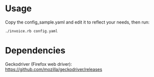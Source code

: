 # Usage

Copy the config_sample.yaml and edit it to reflect your needs, then run:

```
./invoice.rb config.yaml
```

# Dependencies

Geckodriver (Firefox web driver):
https://github.com/mozilla/geckodriver/releases



